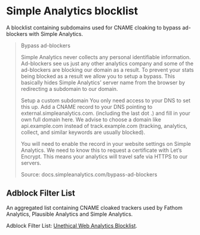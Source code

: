 # Simple Analytics blocklist

A blocklist containing subdomains used for CNAME cloaking to bypass ad-blockers with Simple Analytics.

> Bypass ad-blockers
>
> Simple Analytics never collects any personal identifiable information. Ad-blockers see us just any other analytics company and some of the ad-blockers are blocking our domain as a result. To prevent your stats being blocked as a result we allow you to setup a bypass. This basically hides Simple Analytics’ server name from the browser by redirecting a subdomain to our domain.
>
> Setup a custom subdomain
> You only need access to your DNS to set this up. Add a CNAME record to your DNS pointing to external.simpleanalytics.com. (including the last dot .) and fill in your own full domain here. We advise to choose a domain like api.example.com instead of track.example.com (tracking, analytics, collect, and similar keywords are usually blocked).
>
> You will need to enable the record in your website settings on Simple Analytics. We need to know this to request a certificate with Let’s Encrypt. This means your analytics will travel safe via HTTPS to our servers.
>
> Source: docs.simpleanalytics.com/bypass-ad-blockers

## Adblock Filter List

An aggregated list containing CNAME cloaked trackers used by Fathom Analytics, Plausible Analytics and Simple Analytics. 

Adblock Filter List: [Unethical Web Analytics Blocklist](https://github.com/rogercomply/unethical-web-analytics). 